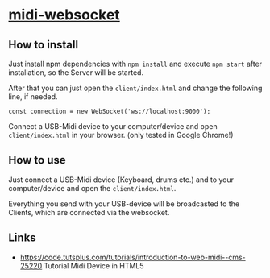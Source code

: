 # [midi-websocket](https://github.com/fa-m/midi-websocket)

## How to install

Just install npm dependencies with `npm install` and execute `npm start` after installation, so the Server will be started.

After that you can just open the `client/index.html` and change the following line, if needed.

    const connection = new WebSocket('ws://localhost:9000');
    
Connect a USB-Midi device to your computer/device and open `client/index.html` in your browser. (only tested in Google Chrome!)

    
## How to use

Just connect a USB-Midi device (Keyboard, drums etc.) and to your computer/device and open the `client/index.html`.

Everything you send with your USB-device will be broadcasted to the Clients, which are connected via the websocket.

## Links

* <a href="https://code.tutsplus.com/tutorials/introduction-to-web-midi--cms-25220" target="_blank">https://code.tutsplus.com/tutorials/introduction-to-web-midi--cms-25220</a>
   Tutorial Midi Device in HTML5





